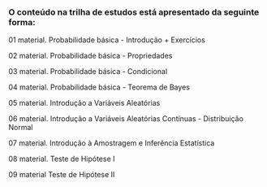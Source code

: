 ### O conteúdo na trilha de estudos está apresentado da seguinte forma:

01 material. Probabilidade básica - Introdução + Exercícios

02 material. Probabilidade básica - Propriedades

03 material. Probabilidade básica - Condicional

04 material. Probabilidade básica - Teorema de Bayes

05 material. Introdução a Variáveis Aleatórias

06 material. Introdução a Variáveis Aleatórias Contínuas - Distribuição Normal

07 material. Introdução à Amostragem e Inferência Estatística

08 material. Teste de Hipótese I

09 material Teste de Hipótese II
